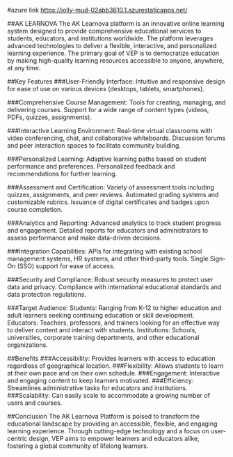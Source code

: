 #azure link https://jolly-mud-02abb3610.1.azurestaticapps.net/

##AK LEARNOVA
The AK Learnova platform is an innovative online learning system designed to provide comprehensive educational services to students, educators, and institutions worldwide. The platform leverages advanced technologies to deliver a flexible, interactive, and personalized learning experience. The primary goal of VEP is to democratize education by making high-quality learning resources accessible to anyone, anywhere, at any time.

##Key Features
###User-Friendly Interface:
Intuitive and responsive design for ease of use on various devices (desktops, tablets, smartphones).

###Comprehensive Course Management:
Tools for creating, managing, and delivering courses.
Support for a wide range of content types (videos, PDFs, quizzes, assignments).

###Interactive Learning Environment:
Real-time virtual classrooms with video conferencing, chat, and collaborative whiteboards.
Discussion forums and peer interaction spaces to facilitate community building.

###Personalized Learning:
Adaptive learning paths based on student performance and preferences.
Personalized feedback and recommendations for further learning.

###Assessment and Certification:
Variety of assessment tools including quizzes, assignments, and peer reviews.
Automated grading systems and customizable rubrics.
Issuance of digital certificates and badges upon course completion.

###Analytics and Reporting:
Advanced analytics to track student progress and engagement.
Detailed reports for educators and administrators to assess performance and make data-driven decisions.

###Integration Capabilities:
APIs for integrating with existing school management systems, HR systems, and other third-party tools.
Single Sign-On (SSO) support for ease of access.

###Security and Compliance:
Robust security measures to protect user data and privacy.
Compliance with international educational standards and data protection regulations.

###Target Audience:
Students: Ranging from K-12 to higher education and adult learners seeking continuing education or skill development.
Educators: Teachers, professors, and trainers looking for an effective way to deliver content and interact with students.
Institutions: Schools, universities, corporate training departments, and other educational organizations.

##Benefits
###Accessibility: Provides learners with access to education regardless of geographical location.
###Flexibility: Allows students to learn at their own pace and on their own schedule.
###Engagement: Interactive and engaging content to keep learners motivated.
###Efficiency: Streamlines administrative tasks for educators and institutions.
###Scalability: Can easily scale to accommodate a growing number of users and courses.

##Conclusion
The AK Learnova Platform is poised to transform the educational landscape by providing an accessible, flexible, and engaging learning experience. Through cutting-edge technology and a focus on user-centric design, VEP aims to empower learners and educators alike, fostering a global community of lifelong learners.

